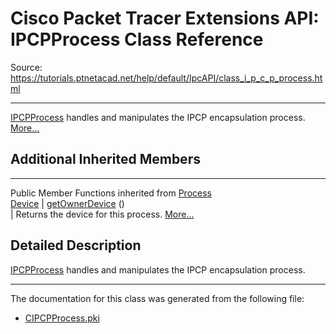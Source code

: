 # Cisco Packet Tracer Extensions API: IPCPProcess Class Reference

Source: https://tutorials.ptnetacad.net/help/default/IpcAPI/class_i_p_c_p_process.html

---

[IPCPProcess](class_i_p_c_p_process.html "IPCPProcess handles and manipulates the IPCP encapsulation process.") handles and manipulates the IPCP encapsulation process. [More...](class_i_p_c_p_process.html#details)

##  Additional Inherited Members  
  
---  
Public Member Functions inherited from [Process](class_process.html)  
[Device](class_device.html) | [getOwnerDevice](class_process.html#a9cc34f553b0325e0f4074301fd36b77b) ()  
| Returns the device for this process. [More...](class_process.html#a9cc34f553b0325e0f4074301fd36b77b)  
  
  
## Detailed Description

[IPCPProcess](class_i_p_c_p_process.html "IPCPProcess handles and manipulates the IPCP encapsulation process.") handles and manipulates the IPCP encapsulation process. 

* * *

The documentation for this class was generated from the following file:

  * [CIPCPProcess.pki](_c_i_p_c_p_process_8pki.html)



